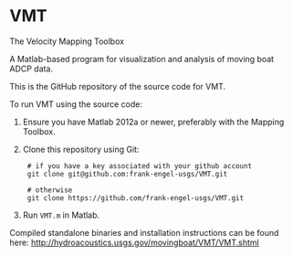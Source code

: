 VMT
===

The Velocity Mapping Toolbox

A Matlab-based program for visualization and analysis of moving boat ADCP data. 

This is the GitHub repository of the source code for VMT. 

To run VMT using the source code:

1. Ensure you have Matlab 2012a or newer, preferably with the Mapping Toolbox.
2. Clone this repository using Git:

        # if you have a key associated with your github account
        git clone git@github.com:frank-engel-usgs/VMT.git

        # otherwise
        git clone https://github.com/frank-engel-usgs/VMT.git
3. Run `VMT.m` in Matlab.

Compiled standalone binaries and installation instructions can be found here:
	http://hydroacoustics.usgs.gov/movingboat/VMT/VMT.shtml